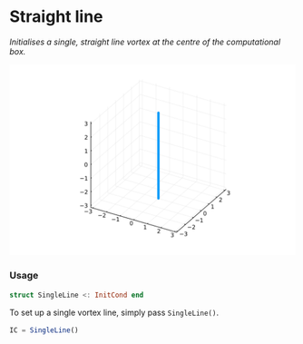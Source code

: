 # Straight line 

*Initialises a single, straight line vortex at the centre of the computational box.*

![ Straight line vortex](../assets/straight_line.svg)

### Usage
```julia
struct SingleLine <: InitCond end
```

To set up a single vortex line, simply pass `SingleLine()`.
```julia
IC = SingleLine()
```